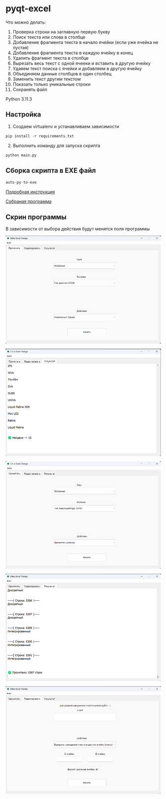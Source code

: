 # pyqt-excel

Что можно делать:
  1) Проверка строки на заглавную первую букву
  2) Поиск текста или слова в столбце
  3) Добавление фрагмента текста в начало ячейки (если уже ячейка не пустая)
  4) Добавление фрагмента текста в каждую ячейку в конец
  5) Удалить фрагмент текста в столбце
  6) Вырезать весь текст с одной ячееки и вставить в другую ячейку
  7) Удаяем текст поиска с ячейки и добавляем в другую ячейку
  8) Объединяем данные столбцов в один столбец
  9) Заменить текст другим текстом
  10) Показать только уникальные строки
  11) Сохранять файл


Python 3.11.3

## Настройка  
1) Создаем virtualenv и устанавливаем зависимости
```python
pip install -r requirements.txt
```
2) Выполнить команду для запуска скрипта
```python
python main.py
```

## Сборка скрипта в ЕХЕ файл
```python
auto-py-to-exe
```
  
[Подробная инструкция](https://progtips.ru/python/upakovka-python-programmy-v-exe-fajl.html)  

[Собраная программа]([https://progtips.ru/python/upakovka-python-programmy-v-exe-fajl.html](https://drive.google.com/file/d/1MgK_3yvaeHAMAH_vlXplN2UhWi7z1ERF/view?usp=drive_link))

## Скрин программы  
В зависимости от выбора действия будут менятся поля программы  

![Иллюстрация к проекту](https://github.com/Gatalist/pyqt-excel/blob/main/image/1.png)  

![Иллюстрация к проекту](https://github.com/Gatalist/pyqt-excel/blob/main/image/3.png)  

![Иллюстрация к проекту](https://github.com/Gatalist/pyqt-excel/blob/main/image/4.png)  

![Иллюстрация к проекту](https://github.com/Gatalist/pyqt-excel/blob/main/image/5.png)  

![Иллюстрация к проекту](https://github.com/Gatalist/pyqt-excel/blob/main/image/2.png)  
